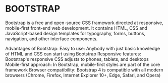 # BOOTSTRAP
Bootstrap is a free and open-source CSS framework directed at responsive, mobile-first front-end web development. It contains HTML, CSS and JavaScript-based design templates for typography, forms, buttons, navigation, and other interface components.


Advantages of Bootstrap:
Easy to use: Anybody with just basic knowledge of HTML and CSS can start using Bootstrap
Responsive features: Bootstrap's responsive CSS adjusts to phones, tablets, and desktops
Mobile-first approach: In Bootstrap, mobile-first styles are part of the core framework
Browser compatibility: Bootstrap 4 is compatible with all modern browsers (Chrome, Firefox, Internet Explorer 10+, Edge, Safari, and Opera)
